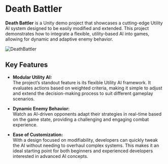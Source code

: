 # Death Battler

**Death Battler** is a Unity demo project that showcases a cutting-edge Utility AI system designed to be easily modified and extended. This project demonstrates how to integrate a flexible, utility-based AI into games, allowing for dynamic and adaptive enemy behavior.

![DeathBattler](https://github.com/user-attachments/assets/9c278162-1734-45b1-87d2-6e4620ca9cf6)

## Key Features

- **Modular Utility AI:**  
  The project’s standout feature is its flexible Utility AI framework. It evaluates actions based on weighted criteria, making it simple to adjust and extend the decision-making process to suit different gameplay scenarios.

- **Dynamic Enemy Behavior:**  
  Watch as AI-driven opponents adapt their strategies in real-time based on the game state, providing a challenging and engaging combat experience.

- **Ease of Customization:**  
  With a design focused on modifiability, developers can quickly tweak the AI without needing to overhaul complex systems. This makes it an ideal starting point for both beginners and experienced developers interested in advanced AI concepts.
